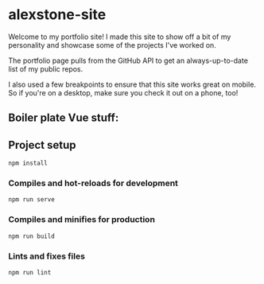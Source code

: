 # alexstone-site

Welcome to my portfolio site!  I made this site to show off a bit of my personality and showcase some of the projects I've worked on. 

The portfolio page pulls from the GitHub API to get an always-up-to-date list of my public repos. 

I also used a few breakpoints to ensure that this site works great on mobile.  So if you're on a desktop, make sure you check it out on a phone, too!


## Boiler plate Vue stuff:

## Project setup
```
npm install
```

### Compiles and hot-reloads for development
```
npm run serve
```

### Compiles and minifies for production
```
npm run build
```

### Lints and fixes files
```
npm run lint
```


